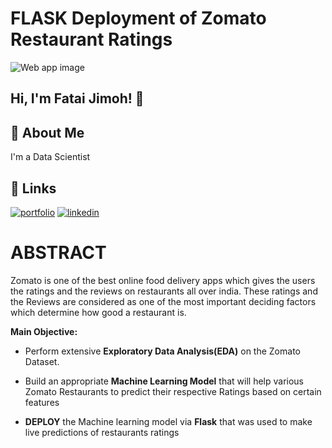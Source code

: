 # FLASK Deployment of Zomato Restaurant Ratings

![Web app image](https://github.com/jimohola/Zomato-Restaurant-Ratings--ML/assets/62597513/124eb767-092e-4a6f-ab8d-515c973eec02)


## Hi, I'm Fatai Jimoh! 👋


## 🚀 About Me
I'm a Data Scientist



## 🔗 Links
[![portfolio](https://img.shields.io/badge/my_portfolio-000?style=for-the-badge&logo=ko-fi&logoColor=white)](https://github.com/jimohola)
[![linkedin](https://img.shields.io/badge/linkedin-0A66C2?style=for-the-badge&logo=linkedin&logoColor=white)](https://www.linkedin.com/in/fatai-olarinde-jimoh-5677a4128)


# **ABSTRACT**

Zomato is one of the best online food delivery apps which gives the users the ratings and the reviews on restaurants all over india. These ratings and the Reviews are considered as one of the most important deciding factors which determine how good a restaurant is.




**Main Objective:**

- Perform extensive **Exploratory Data Analysis(EDA)** on the Zomato Dataset.

- Build an appropriate **Machine Learning Model** that will help various Zomato Restaurants to predict their respective Ratings based on certain features

- **DEPLOY** the Machine learning model via **Flask** that was  used to make live predictions of restaurants ratings


